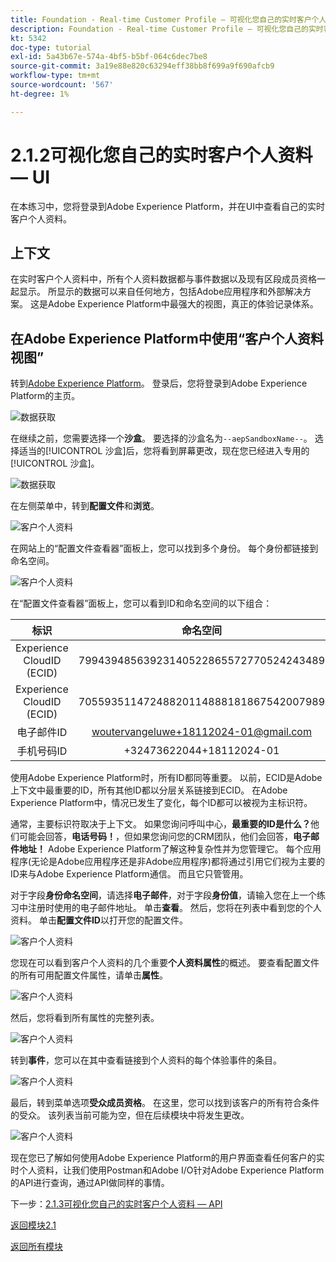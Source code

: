 ```yaml
---
title: Foundation - Real-time Customer Profile — 可视化您自己的实时客户个人资料 — UI
description: Foundation - Real-time Customer Profile — 可视化您自己的实时客户个人资料 — UI
kt: 5342
doc-type: tutorial
exl-id: 5a43b67e-574a-4bf5-b5bf-064c6dec7be8
source-git-commit: 3a19e88e820c63294eff38bb8f699a9f690afcb9
workflow-type: tm+mt
source-wordcount: '567'
ht-degree: 1%

---
```


# 2.1.2可视化您自己的实时客户个人资料 — UI

在本练习中，您将登录到Adobe Experience Platform，并在UI中查看自己的实时客户个人资料。

## 上下文

在实时客户个人资料中，所有个人资料数据都与事件数据以及现有区段成员资格一起显示。 所显示的数据可以来自任何地方，包括Adobe应用程序和外部解决方案。 这是Adobe Experience Platform中最强大的视图，真正的体验记录体系。

## 在Adobe Experience Platform中使用“客户个人资料视图”

转到[Adobe Experience Platform](https://experience.adobe.com/platform)。 登录后，您将登录到Adobe Experience Platform的主页。

![数据获取](../../datacollection/module1.2/images/home.png)

在继续之前，您需要选择一个&#x200B;**沙盒**。 要选择的沙盒名为``--aepSandboxName--``。 选择适当的[!UICONTROL 沙盒]后，您将看到屏幕更改，现在您已经进入专用的[!UICONTROL 沙盒]。

![数据获取](../../datacollection/module1.2/images/sb1.png)

在左侧菜单中，转到&#x200B;**配置文件**&#x200B;和&#x200B;**浏览**。

![客户个人资料](./images/homemenu.png)

在网站上的“配置文件查看器”面板上，您可以找到多个身份。 每个身份都链接到命名空间。

![客户个人资料](./images/identities.png)

在“配置文件查看器”面板上，您可以看到ID和命名空间的以下组合：

| 标识 | 命名空间 |
|:-------------:| :---------------:|
| Experience CloudID (ECID) | 79943948563923140522865572770524243489 |
| Experience CloudID (ECID) | 70559351147248820114888181867542007989 |
| 电子邮件ID | woutervangeluwe+18112024-01@gmail.com |
| 手机号码ID | +32473622044+18112024-01 |

使用Adobe Experience Platform时，所有ID都同等重要。 以前，ECID是Adobe上下文中最重要的ID，所有其他ID都以分层关系链接到ECID。 在Adobe Experience Platform中，情况已发生了变化，每个ID都可以被视为主标识符。

通常，主要标识符取决于上下文。 如果您询问呼叫中心，**最重要的ID是什么？**&#x200B;他们可能会回答，**电话号码！**，但如果您询问您的CRM团队，他们会回答，**电子邮件地址！** Adobe Experience Platform了解这种复杂性并为您管理它。 每个应用程序(无论是Adobe应用程序还是非Adobe应用程序)都将通过引用它们视为主要的ID来与Adobe Experience Platform通信。 而且它只管管用。

对于字段&#x200B;**身份命名空间**，请选择&#x200B;**电子邮件**，对于字段&#x200B;**身份值**，请输入您在上一个练习中注册时使用的电子邮件地址。 单击&#x200B;**查看**。 然后，您将在列表中看到您的个人资料。 单击&#x200B;**配置文件ID**&#x200B;以打开您的配置文件。

![客户个人资料](./images/popupecid.png)

您现在可以看到客户个人资料的几个重要&#x200B;**个人资料属性**&#x200B;的概述。 要查看配置文件的所有可用配置文件属性，请单击&#x200B;**属性**。

![客户个人资料](./images/profile.png)

然后，您将看到所有属性的完整列表。

![客户个人资料](./images/profilattr.png)

转到&#x200B;**事件**，您可以在其中查看链接到个人资料的每个体验事件的条目。

![客户个人资料](./images/profileee.png)

最后，转到菜单选项&#x200B;**受众成员资格**。 在这里，您可以找到该客户的所有符合条件的受众。 该列表当前可能为空，但在后续模块中将发生更改。

![客户个人资料](./images/profileseg.png)

现在您已了解如何使用Adobe Experience Platform的用户界面查看任何客户的实时个人资料，让我们使用Postman和Adobe I/O针对Adobe Experience Platform的API进行查询，通过API做同样的事情。

下一步：[2.1.3可视化您自己的实时客户个人资料 — API](./ex3.md)

[返回模块2.1](./real-time-customer-profile.md)

[返回所有模块](../../../overview.md)
